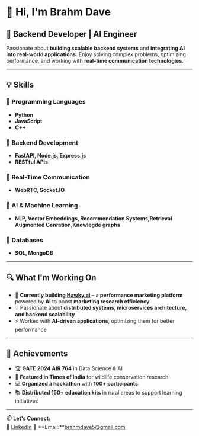 # 👋 Hi, I'm Brahm Dave  

## 🚀 Backend Developer | AI Engineer  

Passionate about **building scalable backend systems** and **integrating AI into real-world applications**. Enjoy solving complex problems, optimizing performance, and working with **real-time communication technologies**.  

---

## 💡 Skills  

### 🔹 Programming Languages  
- **Python**  
- **JavaScript**  
- **C++**  

### 🔹 Backend Development  
- **FastAPI, Node.js, Express.js**  
- **RESTful APIs**  

### 🔹 Real-Time Communication  
- **WebRTC, Socket.IO**  

### 🔹 AI & Machine Learning  
- **NLP, Vector Embeddings, Recommendation Systems,Retrieval Augmented Genration,Knowlegde graphs**  

### 🔹 Databases  
- **SQL, MongoDB**  



---

## 🔍 What I'm Working On  

- 🚀 **Currently building [Hawky.ai](https://hawky.ai)** – a **performance marketing platform** powered by **AI** to boost **marketing research efficiency**  
- 💡 Passionate about **distributed systems, microservices architecture, and backend scalability**  
- ⚡ Worked with **AI-driven applications**, optimizing them for better performance  

---

## 🌟 Achievements  

- 🏆 **GATE 2024 AIR 764** in Data Science & AI  
- 📰 **Featured in Times of India** for wildlife conservation research  
- 💻 **Organized a hackathon** with **100+ participants**  
- 📚 **Distributed 150+ education kits** in rural areas to support learning initiatives  

---

📫 **Let's Connect:**  
🔗 [LinkedIn]([https://www.linkedin.com/in/brahmdave](https://www.linkedin.com/in/brahm-dave-747ba0222/))  
📧 **Email:**brahmdave5@gmail.com
